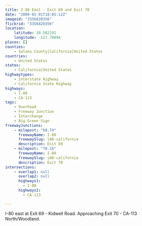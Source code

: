```yaml
---
title: I-80 East - Exit 69 and Exit 70
date: "2009-01-01T18:05:12Z"
imageid: "3356820356"
flickrid: "3356820356"
location:
    latitude: 38.502101
    longitude: -121.78894
places: []
counties:
    - Solano County|California|United States
countries:
    - United States
states:
    - California|United States
highwaytypes:
    - Interstate Highway
    - California State Highway
highways:
    - I-80
    - CA-113
tags:
    - Overhead
    - Freeway Junction
    - Interchange
    - Big Green Sign
freewayJunctions:
    - milepost: "68.74"
      freewayName: I-80
      freewaySlug: i80-california
      description: Exit 69
    - milepost: "70.16"
      freewayName: I-80
      freewaySlug: i80-california
      description: Exit 70
intersections:
    - overlap1: null
      overlap2: null
      highways1:
        - I-80
      highways2:
        - CA-113

---
```

I-80 east at Exit 69 - Kidwell Road. Approaching Exit 70 - CA-113 North/Woodland.